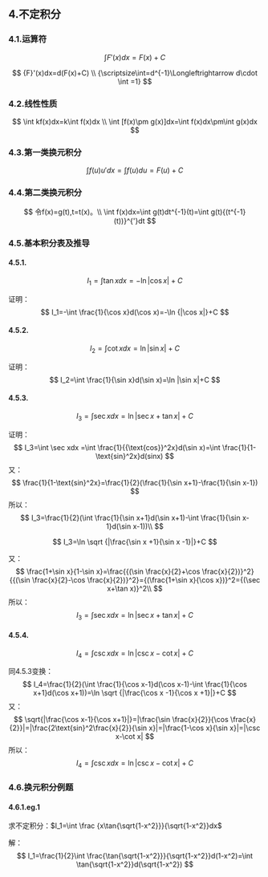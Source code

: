 



## 4.不定积分

### 4.1.运算符

$$
\int {F}'(x)dx=F(x)+C
$$

$$
{F}'(x)dx=d(F(x)+C)
\\
{\scriptsize\int=d^{-1}\Longleftrightarrow d\cdot \int =1}
$$

### 4.2.线性性质

$$
\int kf(x)dx=k\int f(x)dx
\\
\int [f(x)\pm g(x)]dx=\int f(x)dx\pm\int g(x)dx 
$$

### 4.3.第一类换元积分

$$
\int f(u){u}'dx=\int f(u)du=F(u)+C
$$

### 4.4.第二类换元积分

$$
令f(x)=g(t),t=t(x)。\\
\int f(x)dx=\int g(t)dt^{-1}(t)=\int g(t){(t^{-1}(t))}^{'}dt
$$

### 4.5.基本积分表及推导

#### 4.5.1.

$$
I_1=\int \tan xdx=-\ln {|\cos x|}+C
$$

证明：
$$
I_1=-\int \frac{1}{\cos x}d(\cos x)=-\ln {|\cos x|}+C
$$


#### 4.5.2.

$$
I_2=\int \cot xdx=\ln |\sin x|+C
$$

证明：
$$
I_2=\int \frac{1}{\sin x}d(\sin x)=\ln |\sin x|+C
$$


#### 4.5.3.

$$
I_3=\int \sec xdx=\ln {|\sec x+\tan x|}+C
$$

证明：
$$
I_3=\int \sec xdx =\int \frac{1}{{\text{cos}}^2x}d(\sin x)=\int \frac{1}{1-\text{sin}^2x}d(sinx)
$$
又：
$$
\frac{1}{1-\text{sin}^2x}=\frac{1}{2}(\frac{1}{\sin x+1}-\frac{1}{\sin x-1})
$$
所以：
$$
I_3=\frac{1}{2}(\int \frac{1}{\sin x+1}d(\sin x+1)-\int \frac{1}{\sin x-1}d(\sin x-1))\\
$$

$$
I_3=\ln \sqrt {|\frac{\sin x +1}{\sin x -1}|}+C
$$

又：
$$
\frac{1+\sin x}{1-\sin x}=\frac{{(\sin \frac{x}{2}+\cos \frac{x}{2})}^2}{{(\sin \frac{x}{2}-\cos \frac{x}{2})}^2}={(\frac{1+\sin x}{\cos x})}^2={(\sec x+\tan x)}^2\\
$$
所以：
$$
I_3=\int \sec xdx=\ln {|\sec x+\tan x|}+C
$$


#### 4.5.4.

$$
I_4=\int \csc xdx=\ln {|\csc x-\cot x|}+C
$$

同4.5.3变换：
$$
I_4=\frac{1}{2}(\int \frac{1}{\cos x-1}d(\cos x-1)-\int \frac{1}{\cos x+1}d(\cos x+1))=\ln \sqrt {|\frac{\cos x -1}{\cos x +1}|}+C
$$
又：
$$
\sqrt{|\frac{\cos x-1}{\cos x+1}|}=|\frac{\sin \frac{x}{2}}{\cos \frac{x}{2}}|=|\frac{2\text{sin}^2\frac{x}{2}}{\sin x}|=|\frac{1-\cos x}{\sin x}|=|\csc x-\cot x|
$$
所以：
$$
I_4=\int \csc xdx=\ln {|\csc x-\cot x|}+C
$$


### 4.6.换元积分例题

#### 4.6.1.eg.1

求不定积分：$I_1=\int \frac {x\tan{\sqrt{1-x^2}}}{\sqrt{1-x^2}}dx$

解：
$$
I_1=\frac{1}{2}\int \frac{\tan{\sqrt{1-x^2}}}{\sqrt{1-x^2}}d(1-x^2)=\int \tan{\sqrt{1-x^2}}d(\sqrt{1-x^2})
$$
